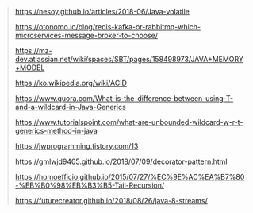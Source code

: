 > https://nesoy.github.io/articles/2018-06/Java-volatile
> 
> https://otonomo.io/blog/redis-kafka-or-rabbitmq-which-microservices-message-broker-to-choose/
>
> https://mz-dev.atlassian.net/wiki/spaces/SBT/pages/158498973/JAVA+MEMORY+MODEL
> 
> https://ko.wikipedia.org/wiki/ACID
>
> https://www.quora.com/What-is-the-difference-between-using-T-and-a-wildcard-in-Java-Generics
>
> https://www.tutorialspoint.com/what-are-unbounded-wildcard-w-r-t-generics-method-in-java
>
> https://jwprogramming.tistory.com/13
>
> https://gmlwjd9405.github.io/2018/07/09/decorator-pattern.html
>
> https://homoefficio.github.io/2015/07/27/%EC%9E%AC%EA%B7%80-%EB%B0%98%EB%B3%B5-Tail-Recursion/
>
> https://futurecreator.github.io/2018/08/26/java-8-streams/

